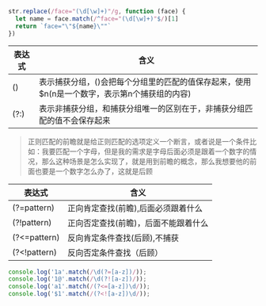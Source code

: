 ```javascript
str.replace(/face="(\d[\w]+)"/g, function (face) {
  let name = face.match(/^face="(\d[\w]+)"$/)[1]
  return `face="\"${name}\""`
})
```

| 表达式 | 含义 |
| - | - |
| () | 表示捕获分组，()会把每个分组里的匹配的值保存起来，使用$n(n是一个数字，表示第n个捕获组的内容) |
| (?:) | 表示非捕获分组，和捕获分组唯一的区别在于，非捕获分组匹配的值不会保存起来 |

> 正则匹配的前瞻就是给正则匹配的选项定义一个断言，或者说是一个条件比如：我要匹配一个字母，但是我的需求是字母后面必须是跟着一个数字的情况，那么这种场景是怎么实现了，就是用到前瞻的概念，那么我想要他的前面也要是一个数字怎么办了，这就是后顾

| 表达式 | 含义 |
|-|-|
| (?=pattern) | 正向肯定查找(前瞻),后面必须跟着什么 |
| (?!pattern) | 正向否定查找(前瞻)，后面不能跟着什么 |
| (?<=pattern) | 反向肯定条件查找(后顾),不捕获 |
| (?<!pattern) | 反向否定条件查找（后顾）|

```js
console.log('1a'.match(/\d(?=[a-z])/));
console.log('1@'.match(/\d(?![a-z])/));
console.log('a1'.match(/(?<=[a-z])\d/));
console.log('$1'.match(/(?<![a-z])\d/));
```